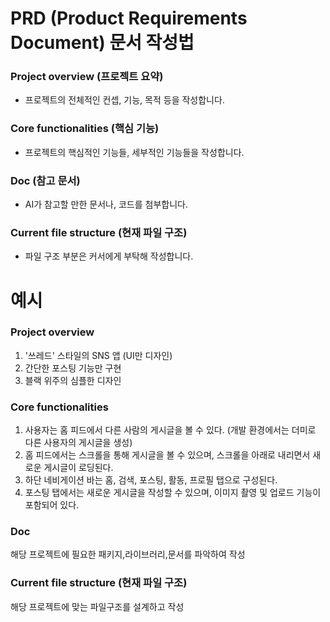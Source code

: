 # PRD (Product Requirements Document) 문서 작성법


### Project overview (프로젝트 요약)
- 프로젝트의 전체적인 컨셉, 기능, 목적 등을 작성합니다.

### Core functionalities (핵심 기능)
- 프로젝트의 핵심적인 기능들, 세부적인 기능들을 작성합니다.

### Doc (참고 문서)
- AI가 참고할 만한 문서나, 코드를 첨부합니다.

### Current file structure (현재 파일 구조)
- 파일 구조 부분은 커서에게 부탁해 작성합니다.




# 예시


### Project overview 

1. '쓰레드' 스타일의 SNS 앱 (UI만 디자인)
2. 간단한 포스팅 기능만 구현
3. 블랙 위주의 심플한 디자인


### Core functionalities

1. 사용자는 홈 피드에서 다른 사람의 게시글을 볼 수 있다. 
   (개발 환경에서는 더미로 다른 사용자의 게시글을 생성)
2. 홈 피드에서는 스크롤을 통해 게시글을 볼 수 있으며, 
   스크롤을 아래로 내리면서 새로운 게시글이 로딩된다.
3. 하단 네비게이션 바는 홈, 검색, 포스팅, 활동, 프로필 탭으로 구성된다.
4. 포스팅 탭에서는 새로운 게시글을 작성할 수 있으며, 
   이미지 촬영 및 업로드 기능이 포함되어 있다.


### Doc

해당 프로젝트에 필요한 패키지,라이브러리,문서를 파악하여 작성


### Current file structure (현재 파일 구조)

해당 프로젝트에 맞는 파일구조를 설계하고 작성